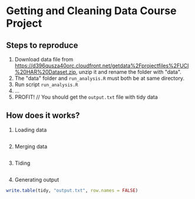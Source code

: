 # Getting and Cleaning Data Course Project

## Steps to reproduce
1. Download data file from https://d396qusza40orc.cloudfront.net/getdata%2Fprojectfiles%2FUCI%20HAR%20Dataset.zip, unzip it and rename the folder with "data".
2. The "data" folder and `run_analysis.R` must both be at same directory.
3. Run script `run_analysis.R`
4. ...
5. PROFIT! // You should get the `output.txt` file with tidy data

## How does it works?
1. Loading data
```r

```

2. Merging data 
```r

```

3. Tiding 
```r

```

4. Generating output
```r
write.table(tidy, "output.txt", row.names = FALSE)
```